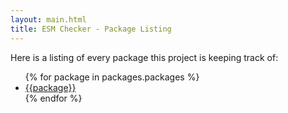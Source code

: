 ```yaml
---
layout: main.html
title: ESM Checker - Package Listing
---
```


Here is a listing of every package this project is keeping track of:

<ul>
{% for package in packages.packages %}
<li><a href="/packages/{{package | persistSlash }}">{{package}}</a></li>
{% endfor %}
</ul>
